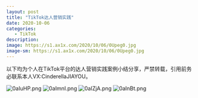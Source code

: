 ```yaml
---
layout: post
title: "TikTok达人营销实践"
date: 2020-10-06
categories:
   - TikTok
description:
image: https://s1.ax1x.com/2020/10/06/0Upeg0.jpg
image-sm: https://s1.ax1x.com/2020/10/06/0Upeg0.jpg
---
```


以下均为个人在TikTok平台的达人营销实践案例小结分享，严禁转载，引用前务必联系本人VX:CinderellaJIAYOU。

<img src="https://s1.ax1x.com/2020/10/07/0aIuHP.png" alt="0aIuHP.png" border="0" />

<img src="https://s1.ax1x.com/2020/10/07/0aImnI.png" alt="0aImnI.png" border="0" />

<img src="https://s1.ax1x.com/2020/10/07/0aIZjA.png" alt="0aIZjA.png" border="0" />

<img src="https://s1.ax1x.com/2020/10/07/0aInBt.png" alt="0aInBt.png" border="0" />

